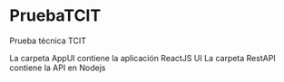 # PruebaTCIT
Prueba técnica TCIT

La carpeta AppUI contiene la aplicación ReactJS UI
La carpeta RestAPI contiene la API en Nodejs

